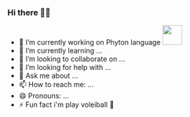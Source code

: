 ### Hi there 👋😎


- 🔭 I’m currently working on Phyton language <img loading="lazy" src="https://cdn.jsdelivr.net/gh/devicons/devicon/icons/python/python-original.svg" width="40" height="40"/>
- 🌱 I’m currently learning ...
- 👯 I’m looking to collaborate on ...
- 🤔 I’m looking for help with ...
- 💬 Ask me about ...
- 📫 How to reach me: ...
- 😄 Pronouns: ...
- ⚡ Fun fact i'm play voleiball 🏐 
